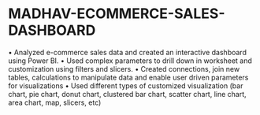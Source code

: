 # MADHAV-ECOMMERCE-SALES-DASHBOARD
•	Analyzed e-commerce sales data and created an interactive dashboard using Power BI.
•	Used complex parameters to drill down in worksheet and customization using filters and slicers.
•	Created connections, join new tables, calculations to manipulate data and enable user driven parameters for visualizations
•	Used different types of customized visualization (bar chart, pie chart, donut chart, clustered bar chart, scatter chart, line chart, area chart, map, slicers, etc)
